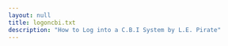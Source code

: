 ```yaml
---
layout: null
title: logoncbi.txt
description: "How to Log into a C.B.I System by L.E. Pirate"
---
```


